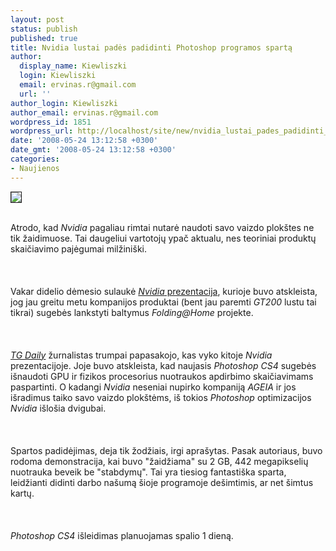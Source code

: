 ```yaml
---
layout: post
status: publish
published: true
title: Nvidia lustai padės padidinti Photoshop programos spartą
author:
  display_name: Kiewliszki
  login: Kiewliszki
  email: ervinas.r@gmail.com
  url: ''
author_login: Kiewliszki
author_email: ervinas.r@gmail.com
wordpress_id: 1851
wordpress_url: http://localhost/site/new/nvidia_lustai_pades_padidinti_photoshop_programos_sparta/
date: '2008-05-24 13:12:58 +0300'
date_gmt: '2008-05-24 13:12:58 +0300'
categories:
- Naujienos
---
```

<div class="imgright"><img src="http://www.technews.lt/upl/Failai/10309-nvidia-logo.jpg" border="1"></div>
<p><br>Atrodo, kad <i>Nvidia</i> pagaliau rimtai nutarė naudoti savo vaizdo plokštes ne tik žaidimuose. Tai daugeliui vartotojų ypač aktualu, nes teoriniai produktų skaičiavimo pajėgumai milžiniški.<br />
<br><br />
<br>Vakar didelio dėmesio sulaukė <a class="ns" href="http://www.technews.lt/?id=Kas&amp;Id=1693"><i>Nvidia</i> prezentacija</a>, kurioje buvo atskleista, jog jau greitu metu kompanijos produktai (bent jau paremti <i>GT200</i> lustu tai tikrai) sugebės lankstyti baltymus <i>Folding@Home</i> projekte.<br />
<br><br />
<br><a class="ns" href="http://www.tgdaily.com/content/view/37611/140/"><i>TG Daily</i></a> žurnalistas trumpai papasakojo, kas vyko kitoje <i>Nvidia</i> prezentacijoje. Joje buvo atskleista, kad naujasis <i>Photoshop CS4</i> sugebės išnaudoti GPU ir fizikos procesorius nuotraukos apdirbimo skaičiavimams paspartinti. O kadangi <i>Nvidia</i> neseniai nupirko kompaniją <i>AGEIA</i> ir jos išradimus taiko savo vaizdo plokštėms, iš tokios <i>Photoshop</i> optimizacijos <i>Nvidia</i> išlošia dvigubai.<br />
<br><br />
<br>Spartos padidėjimas, deja tik žodžiais, irgi aprašytas. Pasak autoriaus, buvo rodoma demonstracija, kai buvo &quot;žaidžiama&quot; su 2 GB, 442 megapikselių nuotrauka beveik be &quot;stabdymų&quot;. Tai yra tiesiog fantastiška sparta, leidžianti didinti darbo našumą šioje programoje dešimtimis, ar net šimtus kartų.<br />
<br><br />
<br><i>Photoshop CS4</i> išleidimas planuojamas spalio 1 dieną.<br />
<br><br />
<br><br />
<br></p>
